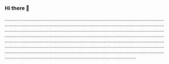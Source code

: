 ### Hi there 👋

..........................................................................................................................................................................................................................................................................................................................................................................................................................................................................................................................................................................................................................................................................................................................................................................................................................................................................................................................................................................................................